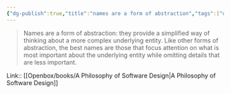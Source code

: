 ```yaml
---
{"dg-publish":true,"title":"names are a form of abstraction","tags":["quotes"],"date":"2023-05-25T08:28:16+04:00","modified_at":"2023-08-11T15:21:54+03:00","alias":"names are a form of abstraction","dg-path":"/quotes/202305250828.md","permalink":"/quotes/202305250828/","dgPassFrontmatter":true}
---
```



> Names are a form of abstraction: they provide a simplified way of thinking about a more complex underlying entity. Like other forms of abstraction, the best names are those that focus attention on what is most important about the underlying entity while omitting details that are less important.

Link:: [[Openbox/books/A Philosophy of Software Design\|A Philosophy of Software Design]]
